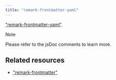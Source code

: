 ```yaml
---
title: "remark-frontmatter-yaml"
---
```


["remark-frontmatter-yaml"](https://npmjs.com/package/remark-frontmatter-yaml).

> [!NOTE]
> Please refer to the jsDoc comments to learn more.

## Related resources

-   ["remark-frontmatter"](/docs/mdx-svelte/unified/plugins/remark-frontmatter)
